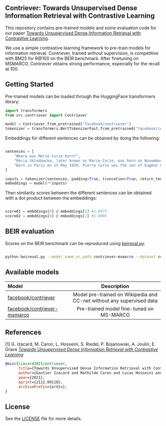 ## Contriever: Towards Unsupervised Dense Information Retrieval with Contrastive Learning

This repository contains pre-trained models and some evaluation code for our paper [Towards Unsupervised Dense Information Retrieval with Contrastive Learning](https://arxiv.org/abs/2112.09118).

We use a simple contrastive learning framework to pre-train models for information retrieval. Contriever, trained without supervision, is competitive with BM25 for R@100 on the BEIR benchmark. After finetuning on MSMARCO, Contriever obtains strong performance, especially for the recall at 100.

## Getting Started

Pre-trained models can be loaded through the HuggingFace transformers library:

```python
import transformers
from src.contriever import Contriever

model = Contriever.from_pretrained("facebook/contriever")
tokenizer = transformers.BertTokenizerFast.from_pretrained("facebook/contriever")
```

Embeddings for different sentences can be obtained by doing the following:

```python

sentences = [
    "Where was Marie Curie born?",
    "Maria Sklodowska, later known as Marie Curie, was born on November 7, 1867.",
    "Born in Paris on 15 May 1859, Pierre Curie was the son of Eugène Curie, a doctor of French Catholic origin from Alsace."
]

inputs = tokenizer(sentences, padding=True, truncation=True, return_tensors="pt")
embeddings = model(**inputs)
```

Then similarity scores between the different sentences can be obtained with a dot product between the embeddings:
```python

score01 = embddings[0] @ embeddings[1] #1.0473
score02 = embddings[0] @ embeddings[2] #1.0095
```

## BEIR evaluation

Scores on the BEIR benchmark can be reproduced using [beireval.py](beireval.py).

```bash

python beireval.py --model_name_or_path contriever-msmarco --dataset scifact
```

## Available models

|              Model              | Description |
|:-------------------------------|:--------:|
|  [facebook/contriever](https://huggingface.co/facebook/contriever) | Model pre-trained on Wikipedia and CC-net without any supervised data|
|  [facebook/contriever-msmarco](https://huggingface.co/facebook/contriever) | Pre-trained model fine-tuned on MS-MARCO|

## References

[1] G. Izacard, M. Caron, L. Hosseini, S. Riedel, P. Bojanowski, A. Joulin, E. Grave [*Towards Unsupervised Dense Information Retrieval with Contrastive Learning*](https://arxiv.org/abs/2112.09118)

```bibtex
@misc{izacard2021contriever,
      title={Towards Unsupervised Dense Information Retrieval with Contrastive Learning}, 
      author={Gautier Izacard and Mathilde Caron and Lucas Hosseini and Sebastian Riedel and Piotr Bojanowski and Armand Joulin and Edouard Grave},
      year={2021},
      eprint={2112.09118},
      archivePrefix={arXiv},
}
```

## License

See the [LICENSE](LICENSE) file for more details.
